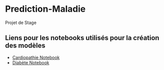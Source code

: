 # Prediction-Maladie
Projet de Stage

## Liens pour les notebooks utilisés pour la création des modèles

- [Cardiopathie Notebook](https://www.kaggle.com/ronitf/heart-disease-uci)
- [Diabète Notebook](https://www.kaggle.com/uciml/pima-indians-diabetes-database)
